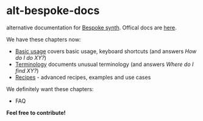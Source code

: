 # alt-bespoke-docs

alternative documentation for [Bespoke synth](https://github.com/BespokeSynth/BespokeSynth). Offical docs are [here](https://www.bespokesynth.com/docs/). 

We have these chapters now:

- [Basic usage](basic_usage.md) covers basic usage, keyboard shortcuts (and answers *How do I do XY?*)
- [Terminology](terminology.md) documents unusual terminology (and answers *Where do I find XY?*)
- [Recipes](recipes) - advanced recipes, examples and use cases

We definitely want these chapters:

- FAQ

**Feel free to contribute!**
